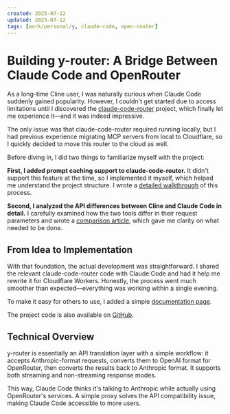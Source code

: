 ```yaml
---
created: 2025-07-12
updated: 2025-07-12
tags: [work/personal/y, claude-code, open-router]
---
```


# Building y-router: A Bridge Between Claude Code and OpenRouter

As a long-time Cline user, I was naturally curious when Claude Code suddenly gained popularity. However, I couldn't get started due to access limitations until I discovered the [claude-code-router](https://egoist.dev/claude-code-free) project, which finally let me experience it—and it was indeed impressive.

The only issue was that claude-code-router required running locally, but I had previous experience migrating MCP servers from local to Cloudflare, so I quickly decided to move this router to the cloud as well.

Before diving in, I did two things to familiarize myself with the project:

**First, I added prompt caching support to claude-code-router.** It didn't support this feature at the time, so I implemented it myself, which helped me understand the project structure. I wrote a [detailed walkthrough](https://luohy15.com/claude-code-prompt-caching/) of this process.

**Second, I analyzed the API differences between Cline and Claude Code in detail.** I carefully examined how the two tools differ in their request parameters and wrote a [comparison article](https://luohy15.com/compare-cline-and-claude-code/), which gave me clarity on what needed to be done.

## From Idea to Implementation

With that foundation, the actual development was straightforward. I shared the relevant claude-code-router code with Claude Code and had it help me rewrite it for Cloudflare Workers. Honestly, the process went much smoother than expected—everything was working within a single evening.

To make it easy for others to use, I added a simple [documentation page](https://cc.yovy.app/).

The project code is also available on [GitHub](https://github.com/luohy15/y-router).

## Technical Overview

y-router is essentially an API translation layer with a simple workflow: it accepts Anthropic-format requests, converts them to OpenAI format for OpenRouter, then converts the results back to Anthropic format. It supports both streaming and non-streaming response modes.

This way, Claude Code thinks it's talking to Anthropic while actually using OpenRouter's services. A simple proxy solves the API compatibility issue, making Claude Code accessible to more users.